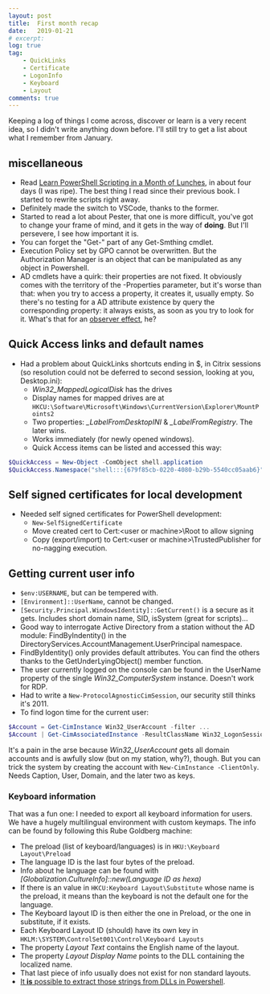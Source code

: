 ```yaml
---
layout: post
title:  First month recap
date:   2019-01-21
# excerpt: 
log: true
tag:
    - QuickLinks
    - Certificate
    - LogonInfo
    - Keyboard
    - Layout
comments: true
---
```


Keeping a log of things I come across, discover or learn is a very recent
idea, so I didn't write anything down before. I'll still try to get a list
about what I remember from January.

## miscellaneous

- Read [Learn PowerShell Scripting in a Month of Lunches](https://www.manning.com/books/learn-powershell-scripting-in-a-month-of-lunches),
  in about four days (I was ripe). The best thing I read since their
  previous book. I started to rewrite scripts right away.
- Definitely made the switch to VSCode, thanks to the former.
- Started to read a lot about Pester, that one is more difficult,
  you've got to change your frame of mind, and it gets in the way of
  **doing**. But I'll persevere, I see how important it is.
- You can forget the "Get-" part of any Get-Smthing cmdlet.
- Execution Policy set by GPO cannot be overwritten. But the Authorization
  Manager is an object that can be manipulated as any object in Powershell.
- AD cmdlets have a quirk: their properties are not fixed. It obviously comes
  with the territory of the -Properties parameter, but it's worse than that:
  when you try to access a property, it creates it, usually empty. So there's
  no testing for a AD attribute existence by query the corresponding property:
  it always exists, as soon as you try to look for it. What's that for an
  [observer effect](https://en.wikipedia.org/wiki/Observer_effect), he?

## Quick Access links and default names

- Had a problem about QuickLinks shortcuts ending in $, in
  Citrix sessions (so resolution could not be deferred to
  second session, looking at you, Desktop.ini):
  - *Win32_MappedLogicalDisk* has the drives
  - Display names for mapped drives are at
    `HKCU:\Software\Microsoft\Windows\CurrentVersion\Explorer\MountPoints2`
  - Two properties: *_LabelFromDesktopINI* & *_LabelFromRegistry*. The later wins.
  - Works immediately (for newly opened windows).
  - Quick Access items can be listed and accessed this way:

```powershell
$QuickAccess = New-Object -ComObject shell.application
$QuickAccess.Namespace("shell:::{679f85cb-0220-4080-b29b-5540cc05aab6}").Items()
```

## Self signed certificates for local development

- Needed self signed certificates for PowerShell development:
  - `New-SelfSignedCertificate`
  - Move created cert to Cert:\<user or machine>\Root to allow signing
  - Copy (export/import) to Cert:\<user or machine>\TrustedPublisher for
    no-nagging execution.

## Getting current user info

- `$env:USERNAME`, but can be tempered with.
- `[Environment]::UserName`, cannot be changed.
- `[Security.Principal.WindowsIdentity]::GetCurrent()` is a secure as it gets.
  Includes short domain name, SID, isSystem (great for scripts)...
- Good way to interrogate Active Directory from a station without the
  AD module: FindByIndentity() in the
  DirectoryServices.AccountManagement.UserPrincipal namespace.
- FindByIdentity() only provides default attributes. You can find the others
  thanks to the GetUnderLyingObject() member function.
- The user currently logged on the console can be found in the UserName property
  of the single *Win32_ComputerSystem* instance. Doesn't work for RDP.
- Had to write a `New-ProtocolAgnosticCimSession`, our security still thinks
  it's 2011.
- To find logon time for the current user:

```powershell
$Account = Get-CimInstance Win32_UserAccount -filter ...
$Account | Get-CimAssociatedInstance -ResultClassName Win32_LogonSession
```

It's a pain in the arse because *Win32_UserAccount* gets all domain accounts and is
awfully slow (but on my station, why?), though. But you can trick the system by
creating the account with `New-CimInstance -ClientOnly`. Needs Caption, User,
Domain, and the later two as keys.

### Keyboard information

That was a fun one: I needed to export all keyboard information for users. We
have a hugely multilingual environment with custom keymaps. The info can be
found by following this Rube Goldberg machine:

- The preload (list of keyboard/languages) is in `HKU:\Keyboard Layout\Preload`
- The language ID is the last four bytes of the preload.
- Info about he language can be found with
  *[Globalization.CultureInfo]::new(Language ID as hexa)*
- If there is an value in `HKCU:Keyboard Layout\Substitute` whose name is the
  preload, it means than the keyboard is not the default one for the language.
- The Keyboard layout ID is then either the one in Preload, or the one in
  substitute, if it exists.
- Each Keyboard Layout ID (should) have its own key in
  `HKLM:\SYSTEM\ControlSet001\Control\Keyboard Layouts`
- The property *Layout Text* contains the English name of the layout.
- The property *Layout Display Name* points to the DLL containing the localized name.
- That last piece of info usually does not exist for non standard layouts.
- [It **is** possible to extract those strings from DLLs in Powershell](https://stackoverflow.com/questions/45953778/how-to-use-powershell-to-extract-data-from-dll-or-exe-files/).

